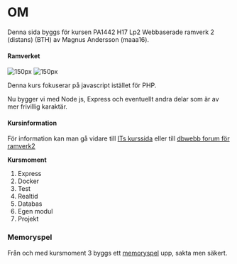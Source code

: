 # OM
Denna sida byggs för kursen PA1442 H17 Lp2 Webbaserade ramverk 2 (distans) (BTH) av Magnus Andersson (maaa16).

#### Ramverket
![150px](/images/nodejslogo.png)
![150px](/images/expressjslogo.png)

Denna kurs fokuserar på javascript istället för PHP.

Nu bygger vi med Node js, Express och eventuellt andra delar som är av mer frivillig karaktär.

#### Kursinformation

För information kan man gå vidare till [ITs kurssida](https://bth.itslearning.com/ContentArea/ContentArea.aspx?LocationID=7133&LocationType=1) eller till [dbwebb forum för ramverk2](https://dbwebb.se/forum/viewforum.php?f=60&sid=941731fe63770af4c915b70c2a11898f)

**Kursmoment**

1. Express
2. Docker
3. Test
4. Realtid
5. Databas
6. Egen modul
7. Projekt

### Memoryspel
Från och med kursmoment 3 byggs ett [memoryspel](http://82.102.5.98:8001/) upp, sakta men säkert.

